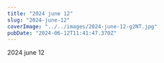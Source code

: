 ```yaml
---
title: "2024 june 12"
slug: "2024-june-12"
coverImage: "../../images/2024-june-12-g2NT.jpg"
pubDate: "2024-06-12T11:41:47.370Z"
---
```


2024 june 12

